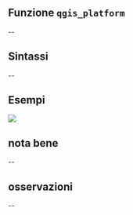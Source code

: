 ## Funzione `qgis_platform`

--

## Sintassi

--

## Esempi

<img src="/img/variabili/qgis_platform/qgis_platform1.png">

## nota bene

--

## osservazioni

--